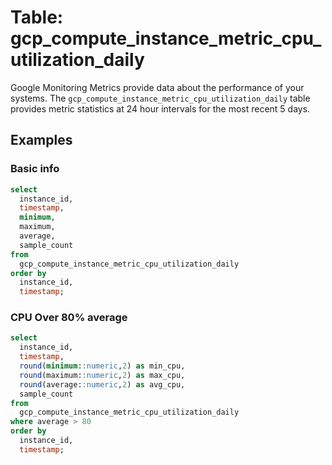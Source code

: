 # Table: gcp_compute_instance_metric_cpu_utilization_daily

Google Monitoring Metrics provide data about the performance of your systems.  The `gcp_compute_instance_metric_cpu_utilization_daily` table provides metric statistics at 24 hour intervals for the most recent 5 days.


## Examples

### Basic info

```sql
select
  instance_id,
  timestamp,
  minimum,
  maximum,
  average,
  sample_count
from
  gcp_compute_instance_metric_cpu_utilization_daily
order by
  instance_id,
  timestamp;
```

### CPU Over 80% average

```sql
select
  instance_id,
  timestamp,
  round(minimum::numeric,2) as min_cpu,
  round(maximum::numeric,2) as max_cpu,
  round(average::numeric,2) as avg_cpu,
  sample_count
from
  gcp_compute_instance_metric_cpu_utilization_daily
where average > 80
order by
  instance_id,
  timestamp;
```